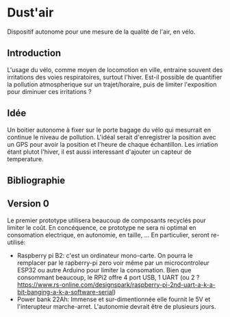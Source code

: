 # Dust'air
Dispositif autonome pour une mesure de la qualité de l'air, en vélo.

## Introduction
L'usage du vélo, comme moyen de locomotion en ville, entraine souvent des irritations des voies respiratoires, surtout l'hiver.
Est-il possible de quantifier la pollution atmospherique sur un trajet/horaire, puis de limiter l'exposition pour diminuer ces irritations ?

## Idée
Un boitier autonome à fixer sur le porte bagage du vélo qui mesurrait en continue le niveau de pollution. L'idéal serait d'enregistrer la position avec un GPS pour avoir la position et l'heure de chaque échantillon. Les irriation étant plutot l'hiver, il est aussi interessant d'ajouter un capteur de temperature.

## Bibliographie

## Version 0
Le premier prototype utilisera beaucoup de composants recyclés pour limiter le coût. En concéquence, ce prototype ne sera ni optimal en consomation electrique, en autonomie, en taille, ... En particulier, seront re-utilisé:

* Raspberry pi B2: c'est un ordinateur mono-carte. On pourra le remplacer par le rapberry-pi zero voir même par un microcontroleur ESP32 ou autre Arduino pour limiter la consomation. Bien que consommant beaucoup, le RPi2 offre 4 port USB, 1 UART (ou 2 ? https://www.rs-online.com/designspark/raspberry-pi-2nd-uart-a-k-a-bit-banging-a-k-a-software-serial)
* Power bank 22Ah: Immense et sur-dimentionnée elle fournit le 5V et l'interupteur marche-arret. L'autonomie devrait être de plusieurs jours.



